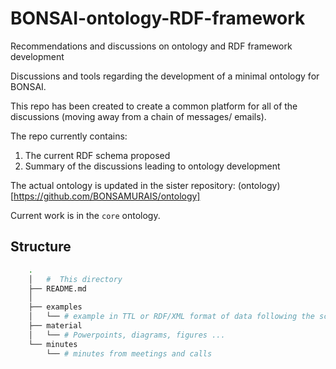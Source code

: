 # BONSAI-ontology-RDF-framework
Recommendations and discussions on ontology and RDF framework development


Discussions and tools regarding the development of a minimal ontology for BONSAI.

This repo has been created to create a common platform for all of the discussions (moving away from a chain of messages/ emails).

The repo currently contains:

1. The current RDF schema proposed
2. Summary of the discussions leading to ontology development


The actual ontology is updated in the sister repository: (ontology)[https://github.com/BONSAMURAIS/ontology]

Current work is in the `core` ontology.


## Structure

```bash
    .
    │   #  This directory
    ├── README.md
    │
    ├── examples
    │   └── # example in TTL or RDF/XML format of data following the schema
    ├── material
    │   └── # Powerpoints, diagrams, figures ...
    └── minutes
        └── # minutes from meetings and calls
```
